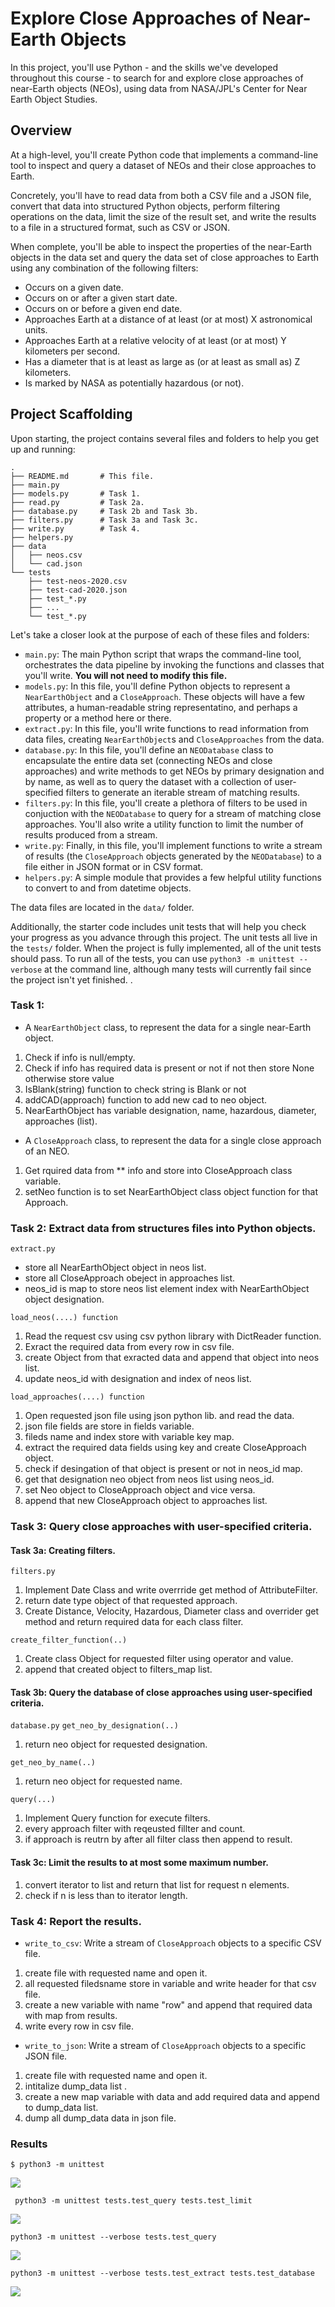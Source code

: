 # Explore Close Approaches of Near-Earth Objects

In this project, you'll use Python - and the skills we've developed throughout this course - to search for and explore close approaches of near-Earth objects (NEOs), using data from NASA/JPL's Center for Near Earth Object Studies.

## Overview

At a high-level, you'll create Python code that implements a command-line tool to inspect and query a dataset of NEOs and their close approaches to Earth.

Concretely, you'll have to read data from both a CSV file and a JSON file, convert that data into structured Python objects, perform filtering operations on the data, limit the size of the result set, and write the results to a file in a structured format, such as CSV or JSON.

When complete, you'll be able to inspect the properties of the near-Earth objects in the data set and query the data set of close approaches to Earth using any combination of the following filters:

- Occurs on a given date.
- Occurs on or after a given start date.
- Occurs on or before a given end date.
- Approaches Earth at a distance of at least (or at most) X astronomical units.
- Approaches Earth at a relative velocity of at least (or at most) Y kilometers per second.
- Has a diameter that is at least as large as (or at least as small as) Z kilometers.
- Is marked by NASA as potentially hazardous (or not).

## Project Scaffolding

Upon starting, the project contains several files and folders to help you get up and running:

```
.
├── README.md       # This file.
├── main.py
├── models.py       # Task 1.
├── read.py         # Task 2a.
├── database.py     # Task 2b and Task 3b.
├── filters.py      # Task 3a and Task 3c.
├── write.py        # Task 4.
├── helpers.py
├── data
│   ├── neos.csv
│   └── cad.json
└── tests
    ├── test-neos-2020.csv
    ├── test-cad-2020.json
    ├── test_*.py
    ├── ...
    └── test_*.py
```

Let's take a closer look at the purpose of each of these files and folders:

- `main.py`: The main Python script that wraps the command-line tool, orchestrates the data pipeline by invoking the functions and classes that you'll write. **You will not need to modify this file.**
- `models.py`: In this file, you'll define Python objects to represent a `NearEarthObject` and a `CloseApproach`. These objects will have a few attributes, a human-readable string representatino, and perhaps a property or a method here or there.
- `extract.py`: In this file, you'll write functions to read information from data files, creating `NearEarthObject`s and `CloseApproaches` from the data.
- `database.py`: In this file, you'll define an `NEODatabase` class to encapsulate the entire data set (connecting NEOs and close approaches) and write methods to get NEOs by primary designation and by name, as well as to query the dataset with a collection of user-specified filters to generate an iterable stream of matching results.
- `filters.py`: In this file, you'll create a plethora of filters to be used in conjuction with the `NEODatabase` to query for a stream of matching close approaches. You'll also write a utility function to limit the number of results produced from a stream.
- `write.py`: Finally, in this file, you'll implement functions to write a stream of results (the `CloseApproach` objects generated by the `NEODatabase`) to a file either in JSON format or in CSV format.
- `helpers.py`: A simple module that provides a few helpful utility functions to convert to and from datetime objects.

The data files are located in the `data/` folder.

Additionally, the starter code includes unit tests that will help you check your progress as you advance through this project. The unit tests all live in the `tests/` folder. When the project is fully implemented, all of the unit tests should pass. To run all of the tests, you can use `python3 -m unittest --verbose` at the command line, although many tests will currently fail since the project isn't yet finished.
.
### Task 1:

- A `NearEarthObject` class, to represent the data for a single near-Earth object.

1.  Check if info is null/empty.
2. Check if info has required data is present or not if not then store None otherwise store value
3. IsBlank(string) function to check string is Blank or not
4. addCAD(approach)  function to add new cad to neo object.
5. NearEarthObject has variable designation, name, hazardous, diameter, approaches (list).

- A `CloseApproach` class, to represent the data for a single close approach of an NEO.
1. Get rquired data from ** info and store into CloseApproach class variable.
2. setNeo function is to set NearEarthObject class object function for that Approach.


### Task 2: Extract data from structures files into Python objects.
`extract.py`

- store all NearEarthObject object in neos list.
- store all CloseApproach obeject in approaches list.
- neos_id is map to store neos list element index with  NearEarthObject object designation.

`load_neos(....) function `

1. Read the request csv using csv python library with DictReader function.
2. Exract the required data from every row in csv file.
3. create Object from that exracted data and append that object into neos list.
4. update neos_id with designation and index of neos list.

`load_approaches(....) function `
1. Open requested json file using json python lib. and read the data.
2. json file fields are store in fields variable.
3. fileds name and index store with variable key map.
4. extract the required data fields using key and create CloseApproach object.
5. check if desingation of that object is present or not in neos_id map.
6. get that designation neo object from neos list using neos_id.
7. set Neo object to CloseApproach object and vice versa.
8. append that new CloseApproach object to approaches list.




### Task 3: Query close approaches with user-specified criteria.


#### Task 3a: Creating filters.

`filters.py`

1. Implement Date Class and write overrride get method of AttributeFilter.
2. return date type object of that requested approach.
3. Create Distance, Velocity, Hazardous, Diameter class and overrider get method and return required data for each class filter.

`create_filter_function(..)`
1. Create class Object for requested filter using operator and value.
2. append that created object to filters_map list.


#### Task 3b: Query the database of close approaches using user-specified criteria.

`database.py`
`get_neo_by_designation(..)`
1. return neo object for requested designation.

`get_neo_by_name(..)`
1. return neo object for requested name.

`query(...)`
1. Implement Query function for execute filters.
2.  every approach filter with reqeusted fillter and count.
3. if  approach is reutrn by after all filter class then append to result. 

#### Task 3c: Limit the results to at most some maximum number.
1. convert iterator to list and return that list for request n elements.
2. check if n is less than to iterator length.



### Task 4: Report the results.

- `write_to_csv`: Write a stream of `CloseApproach` objects to a specific CSV file.
1. create file with requested name and open it.
2. all requested filedsname store in variable and write header for that csv file.
3. create a new variable with name "row" and append that required data with map from results.
4. write every row in csv file.


- `write_to_json`: Write a stream of `CloseApproach` objects to a specific JSON file.
1. create file with requested name and open it.
2. intitalize dump_data list .
3. create a new map variable with data and add required data and append to dump_data list.
4. dump all dump_data data in json file.


### Results


```
$ python3 -m unittest
```
<img src="all_test.PNG">

```
 python3 -m unittest tests.test_query tests.test_limit
```

<img src="t2.PNG">

```
python3 -m unittest --verbose tests.test_query
```
<img src="t4.PNG">

```
python3 -m unittest --verbose tests.test_extract tests.test_database
```
<img src="t5.PNG">
